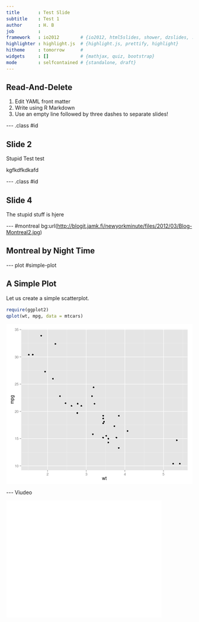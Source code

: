 ```yaml
---
title       : Test Slide
subtitle    : Test 1
author      : H. B
job         : 
framework   : io2012        # {io2012, html5slides, shower, dzslides, ...}
highlighter : highlight.js  # {highlight.js, prettify, highlight}
hitheme     : tomorrow      # 
widgets     : []            # {mathjax, quiz, bootstrap}
mode        : selfcontained # {standalone, draft}
---
```


## Read-And-Delete

1. Edit YAML front matter
2. Write using R Markdown
3. Use an empty line followed by three dashes to separate slides!

--- .class #id 

## Slide 2
Stupid Test test

 kgfkdfkdkafd

--- .class #id

## Slide 4

The stupid stuff is hjere

--- #montreal bg:url(http://blogit.jamk.fi/newyorkminute/files/2012/03/Blog-Montreal2.jpg)

 ## Montreal by Night Time

---  plot #simple-plot

## A Simple Plot ##

Let us create a simple scatterplot.


```r
require(ggplot2)
qplot(wt, mpg, data = mtcars)
```

<img src="assets/fig/simple-plot.png" title="plot of chunk simple-plot" alt="plot of chunk simple-plot" style="display: block; margin: auto;" />


--- Viudeo

<iframe width="420" 
height="315" src="//www.youtube.com/embed/I95GOmLc7TA" 
frameborder="0" allowfullscreen></iframe>
